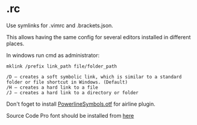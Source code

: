 # .rc

Use symlinks for .vimrc and .brackets.json.

This allows having the same config for several editors installed in different places.

In windows run cmd as administrator:

    mklink /prefix link_path file/folder_path

    /D – creates a soft symbolic link, which is similar to a standard folder or file shortcut in Windows. (Default)
    /H – creates a hard link to a file
    /J – creates a hard link to a directory or folder

Don't foget to install [PowerlineSymbols.otf](https://github.com/powerline/powerline/raw/develop/font/PowerlineSymbols.otf) for airline plugin.

Source Code Pro font should be installed from [here](https://github.com/adobe-fonts/source-code-pro)
